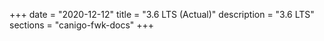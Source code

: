 +++
date        = "2020-12-12"
title       = "3.6 LTS (Actual)"
description = "3.6 LTS"
sections    = "canigo-fwk-docs"
+++